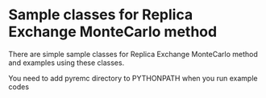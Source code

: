 Sample classes for Replica Exchange MonteCarlo method
==========================================================
There are simple sample classes for Replica Exchange MonteCarlo method 
and examples using these classes.

You need to add pyremc directory to PYTHONPATH when you run example codes